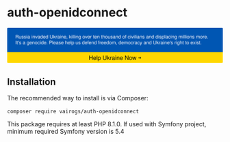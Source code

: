 # auth-openidconnect

[![Stand With Ukraine](https://raw.githubusercontent.com/vshymanskyy/StandWithUkraine/main/banner2-direct.svg)](https://vshymanskyy.github.io/StandWithUkraine)

Installation
------------

The recommended way to install is via Composer:

```
composer require vairogs/auth-openidconnect
```

This package requires at least PHP 8.1.0. If used with Symfony project, minimum required Symfony version is 5.4
